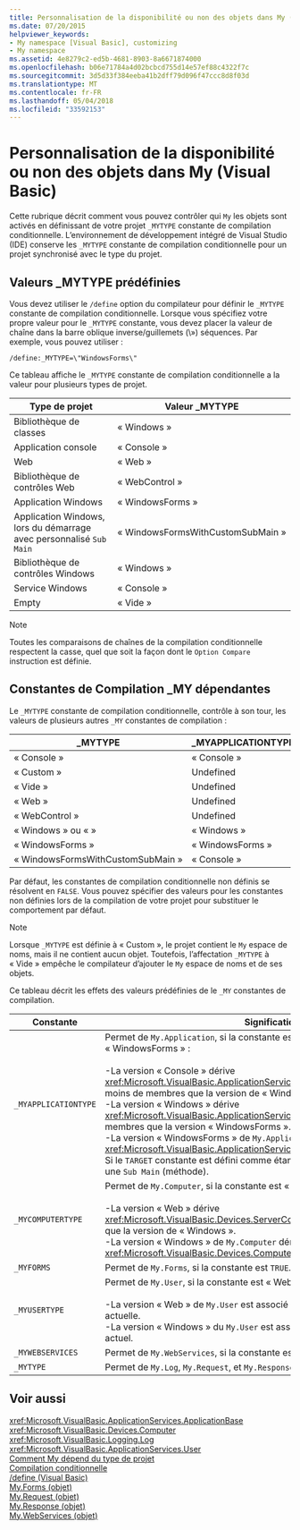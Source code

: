 ```yaml
---
title: Personnalisation de la disponibilité ou non des objets dans My (Visual Basic)
ms.date: 07/20/2015
helpviewer_keywords:
- My namespace [Visual Basic], customizing
- My namespace
ms.assetid: 4e8279c2-ed5b-4681-8903-8a6671874000
ms.openlocfilehash: b06e71784a4d02bcbcd755d14e57ef88c4322f7c
ms.sourcegitcommit: 3d5d33f384eeba41b2dff79d096f47ccc8d8f03d
ms.translationtype: MT
ms.contentlocale: fr-FR
ms.lasthandoff: 05/04/2018
ms.locfileid: "33592153"
---
```

# <a name="customizing-which-objects-are-available-in-my-visual-basic"></a>Personnalisation de la disponibilité ou non des objets dans My (Visual Basic)
Cette rubrique décrit comment vous pouvez contrôler qui `My` les objets sont activés en définissant de votre projet `_MYTYPE` constante de compilation conditionnelle. L’environnement de développement intégré de Visual Studio (IDE) conserve les `_MYTYPE` constante de compilation conditionnelle pour un projet synchronisé avec le type du projet.  
  
## <a name="predefined-mytype-values"></a>Valeurs _MYTYPE prédéfinies  
 Vous devez utiliser le `/define` option du compilateur pour définir le `_MYTYPE` constante de compilation conditionnelle. Lorsque vous spécifiez votre propre valeur pour le `_MYTYPE` constante, vous devez placer la valeur de chaîne dans la barre oblique inverse/guillemets (\\») séquences. Par exemple, vous pouvez utiliser :  
  
```  
/define:_MYTYPE=\"WindowsForms\"  
```  
  
 Ce tableau affiche le `_MYTYPE` constante de compilation conditionnelle a la valeur pour plusieurs types de projet.  
  
|Type de projet|Valeur _MYTYPE|  
|------------------|--------------------|  
|Bibliothèque de classes|« Windows »|  
|Application console|« Console »|  
|Web|« Web »|  
|Bibliothèque de contrôles Web|« WebControl »|  
|Application Windows|« WindowsForms »|  
|Application Windows, lors du démarrage avec personnalisé `Sub Main`|« WindowsFormsWithCustomSubMain »|  
|Bibliothèque de contrôles Windows|« Windows »|  
|Service Windows|« Console »|  
|Empty|« Vide »|  
  
> [!NOTE]
>  Toutes les comparaisons de chaînes de la compilation conditionnelle respectent la casse, quel que soit la façon dont le `Option Compare` instruction est définie.  
  
## <a name="dependent-my-compilation-constants"></a>Constantes de Compilation _MY dépendantes  
 Le `_MYTYPE` constante de compilation conditionnelle, contrôle à son tour, les valeurs de plusieurs autres `_MY` constantes de compilation :  
  
|_MYTYPE|_MYAPPLICATIONTYPE|_MYCOMPUTERTYPE|_MYFORMS|_MYUSERTYPE|_MYWEBSERVICES|  
|--------------|-------------------------|----------------------|---------------|------------------|---------------------|  
|« Console »|« Console »|« Windows »|Undefined|« Windows »|true|  
|« Custom »|Undefined|Undefined|Undefined|Undefined|Undefined|  
|« Vide »|Undefined|Undefined|Undefined|Undefined|Undefined|  
|« Web »|Undefined|« Web »|false|« Web »|false|  
|« WebControl »|Undefined|« Web »|false|« Web »|true|  
|« Windows » ou « »|« Windows »|« Windows »|Undefined|« Windows »|TRUE|  
|« WindowsForms »|« WindowsForms »|« Windows »|true|« Windows »|true|  
|« WindowsFormsWithCustomSubMain »|« Console »|« Windows »|true|« Windows »|true|  
  
 Par défaut, les constantes de compilation conditionnelle non définis se résolvent en `FALSE`. Vous pouvez spécifier des valeurs pour les constantes non définies lors de la compilation de votre projet pour substituer le comportement par défaut.  
  
> [!NOTE]
>  Lorsque `_MYTYPE` est définie à « Custom », le projet contient le `My` espace de noms, mais il ne contient aucun objet. Toutefois, l’affectation `_MYTYPE` à « Vide » empêche le compilateur d’ajouter le `My` espace de noms et de ses objets.  
  
 Ce tableau décrit les effets des valeurs prédéfinies de le `_MY` constantes de compilation.  
  
|Constante|Signification|  
|--------------|-------------|  
|`_MYAPPLICATIONTYPE`|Permet de `My.Application`, si la constante est « Fenêtres de Console, », » ou « WindowsForms » :<br /><br /> -La version « Console » dérive <xref:Microsoft.VisualBasic.ApplicationServices.ConsoleApplicationBase>. et a moins de membres que la version de « Windows ».<br />-La version « Windows » dérive <xref:Microsoft.VisualBasic.ApplicationServices.ApplicationBase>et a moins de membres que la version « WindowsForms ».<br />-La version « WindowsForms » de `My.Application` dérive <xref:Microsoft.VisualBasic.ApplicationServices.WindowsFormsApplicationBase>. Si le `TARGET` constante est défini comme étant « winexe », puis la classe inclut une `Sub Main` (méthode).|  
|`_MYCOMPUTERTYPE`|Permet de `My.Computer`, si la constante est « Web » ou « Windows » :<br /><br /> -La version « Web » dérive <xref:Microsoft.VisualBasic.Devices.ServerComputer>, et a moins de membres que la version de « Windows ».<br />-La version « Windows » de `My.Computer` dérive <xref:Microsoft.VisualBasic.Devices.Computer>.|  
|`_MYFORMS`|Permet de `My.Forms`, si la constante est `TRUE`.|  
|`_MYUSERTYPE`|Permet de `My.User`, si la constante est « Web » ou « Windows » :<br /><br /> -La version « Web » de `My.User` est associé à l’identité de la requête HTTP actuelle.<br />-La version « Windows » du `My.User` est associé avec le principal du thread actuel.|  
|`_MYWEBSERVICES`|Permet de `My.WebServices`, si la constante est `TRUE`.|  
|`_MYTYPE`|Permet de `My.Log`, `My.Request`, et `My.Response`, si la constante est « Web ».|  
  
## <a name="see-also"></a>Voir aussi  
 <xref:Microsoft.VisualBasic.ApplicationServices.ApplicationBase>  
 <xref:Microsoft.VisualBasic.Devices.Computer>  
 <xref:Microsoft.VisualBasic.Logging.Log>  
 <xref:Microsoft.VisualBasic.ApplicationServices.User>  
 [Comment My dépend du type de projet](../../../visual-basic/developing-apps/development-with-my/how-my-depends-on-project-type.md)  
 [Compilation conditionnelle](../../../visual-basic/programming-guide/program-structure/conditional-compilation.md)  
 [/define (Visual Basic)](../../../visual-basic/reference/command-line-compiler/define.md)  
 [My.Forms (objet)](../../../visual-basic/language-reference/objects/my-forms-object.md)  
 [My.Request (objet)](../../../visual-basic/language-reference/objects/my-request-object.md)  
 [My.Response (objet)](../../../visual-basic/language-reference/objects/my-response-object.md)  
 [My.WebServices (objet)](../../../visual-basic/language-reference/objects/my-webservices-object.md)
